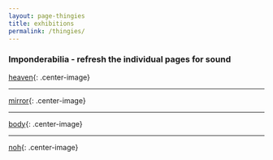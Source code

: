 ```yaml
---
layout: page-thingies
title: exhibitions
permalink: /thingies/
---
```


### Imponderabilia - refresh the individual pages for sound




[heaven](/heaven "heaven"){:  .center-image}

---

[mirror](/mirror "mirror"){:  .center-image}

---

[body](/body "body"){: .center-image}

---

[noh](/noh "noh"){: .center-image}
